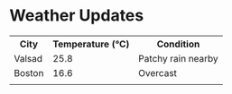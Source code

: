 # Weather Updates

<!-- WEATHER-UPDATE-START -->
<table><tr><th>City</th><th>Temperature (°C)</th><th>Condition</th></tr><tr><td>Valsad</td><td>25.8</td><td>Patchy rain nearby</td></tr><tr><td>Boston</td><td>16.6</td><td>Overcast</td></tr><tr><td></td><td></td><td></td></tr></table>
<!-- WEATHER-UPDATE-END -->
